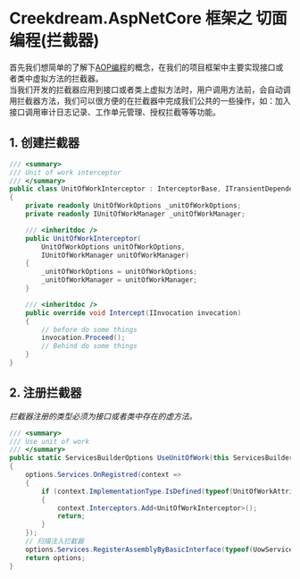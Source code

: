 # Creekdream.AspNetCore 框架之 切面编程(拦截器)

首先我们想简单的了解下[AOP编程](https://baike.baidu.com/item/AOP/1332219?fr=aladdin)的概念，在我们的项目框架中主要实现接口或者类中虚拟方法的拦截器。  
当我们开发的拦截器应用到接口或者类上虚拟方法时，用户调用方法前，会自动调用拦截器方法，我们可以很方便的在拦截器中完成我们公共的一些操作，如：加入接口调用审计日志记录、工作单元管理、授权拦截等等功能。

## 1. 创建拦截器

``` csharp
/// <summary>
/// Unit of work interceptor
/// </summary>
public class UnitOfWorkInterceptor : InterceptorBase, ITransientDependency
{
    private readonly UnitOfWorkOptions _unitOfWorkOptions;
    private readonly IUnitOfWorkManager _unitOfWorkManager;

    /// <inheritdoc />
    public UnitOfWorkInterceptor(
        UnitOfWorkOptions unitOfWorkOptions,
        IUnitOfWorkManager unitOfWorkManager)
    {
        _unitOfWorkOptions = unitOfWorkOptions;
        _unitOfWorkManager = unitOfWorkManager;
    }

    /// <inheritdoc />
    public override void Intercept(IInvocation invocation)
    {
        // before do some things
        invocation.Proceed();
        // Behind do some things
    }
}
```

## 2. 注册拦截器

*拦截器注册的类型必须为接口或者类中存在的虚方法。*

``` csharp
/// <summary>
/// Use unit of work
/// </summary>
public static ServicesBuilderOptions UseUnitOfWork(this ServicesBuilderOptions options, Action<UnitOfWorkOptions> uowOptions = null)
{
    options.Services.OnRegistred(context =>
    {
        if (context.ImplementationType.IsDefined(typeof(UnitOfWorkAttribute), true))
        {
            context.Interceptors.Add<UnitOfWorkInterceptor>();
            return;
        }
    });
    // 扫描注入拦截器
    options.Services.RegisterAssemblyByBasicInterface(typeof(UowServicesBuilderExtension).Assembly);
    return options;
}
```